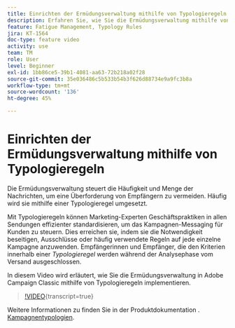 ```yaml
---
title: Einrichten der Ermüdungsverwaltung mithilfe von Typologieregeln in Adobe Campaign Classic
description: Erfahren Sie, wie Sie die Ermüdungsverwaltung mithilfe von Typologieregeln implementieren.
feature: Fatigue Management, Typology Rules
jira: KT-1564
doc-type: feature video
activity: use
team: TM
role: User
level: Beginner
exl-id: 1bb86ce5-39b1-4081-aa63-72b218a02f28
source-git-commit: 35e036486c5b533b54b3f626d88734e9a9fc3b8a
workflow-type: tm+mt
source-wordcount: '136'
ht-degree: 45%

---
```


# Einrichten der Ermüdungsverwaltung mithilfe von Typologieregeln

Die Ermüdungsverwaltung steuert die Häufigkeit und Menge der Nachrichten, um eine Überforderung von Empfängern zu vermeiden. Häufig wird sie mithilfe einer Typologieregel umgesetzt.

Mit Typologieregeln können Marketing-Experten Geschäftspraktiken in allen Sendungen effizienter standardisieren, um das Kampagnen-Messaging für Kunden zu steuern. Dies erreichen sie, indem sie die Notwendigkeit beseitigen, Ausschlüsse oder häufig verwendete Regeln auf jede einzelne Kampagne anzuwenden. Empfängerinnen und Empfänger, die den Kriterien innerhalb einer *Typologieregel* werden während der Analysephase vom Versand ausgeschlossen.

In diesem Video wird erläutert, wie Sie die Ermüdungsverwaltung in Adobe Campaign Classic mithilfe von Typologieregeln implementieren.

>[!VIDEO](https://video.tv.adobe.com/v/25090?quality=12&learn=on){transcript=true}

Weitere Informationen zu finden Sie in der Produktdokumentation . [Kampagnentypologien](https://experienceleague.adobe.com/docs/campaign-classic/using/orchestrating-campaigns/campaign-optimization/about-campaign-typologies.html?lang=de).
